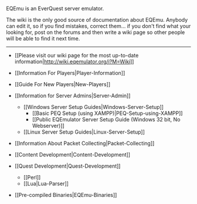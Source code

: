 EQEmu is an EverQuest server emulator.

The wiki is the only good source of documentation about EQEmu. Anybody can edit it, so if you find mistakes, correct them... if you don't find what your looking for, post on the forums and then write a wiki page so other people will be able to find it next time.

***
* [[Please visit our wiki page for the most up-to-date information|http://wiki.eqemulator.org/i?M=Wiki]]

* [[Information For Players|Player-Information]]
* [[Guide For New Players|New-Players]]
* [[Information for Server Admins|Server-Admin]]
  * [[Windows Server Setup Guides|Windows-Server-Setup]]
    * [[Basic PEQ Setup (using XAMPP)|PEQ-Setup-using-XAMPP]]
    * [[Public EQEmulator Server Setup Guide (Windows 32 bit, No Webserver)]]
  * [[Linux Server Setup Guides|Linux-Server-Setup]]
* [[Information About Packet Collecting|Packet-Collecting]]
* [[Content Development|Content-Development]]
* [[Quest Development|Quest-Development]]
  * [[Perl]]
  * [[Lua|Lua-Parser]]
* [[Pre-compiled Binaries|EQEmu-Binaries]]